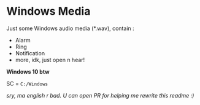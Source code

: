 # Windows Media

Just some Windows audio media (\*.wav), contain :
- Alarm
- Ring
- Notification
- more, idk, just open n hear!

**Windows 10 btw**

SC = `C:/Windows`

_sry, ma english r bad. U can open PR for helping me rewrite this readme :)_
